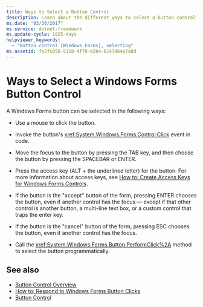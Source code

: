 ```yaml
---
title: Ways to Select a Button Control
description: Learn about the different ways to select a button control such as a mouse click, moving the focus, using the access key and other options.
ms.date: "03/30/2017"
ms.service: dotnet-framework
ms.update-cycle: 1825-days
helpviewer_keywords:
  - "Button control [Windows Forms], selecting"
ms.assetid: fe2fc058-5118-4f70-b264-6147d64a7a8d
---
```

# Ways to Select a Windows Forms Button Control

A Windows Forms button can be selected in the following ways:

- Use a mouse to click the button.

- Invoke the button's <xref:System.Windows.Forms.Control.Click> event in code.

- Move the focus to the button by pressing the TAB key, and then choose the button by pressing the SPACEBAR or ENTER.

- Press the access key (ALT + the underlined letter) for the button. For more information about access keys, see [How to: Create Access Keys for Windows Forms Controls](how-to-create-access-keys.md).

- If the button is the "accept" button of the form, pressing ENTER chooses the button, even if another control has the focus — except if that other control is another button, a multi-line text box, or a custom control that traps the enter key.

- If the button is the "cancel" button of the form, pressing ESC chooses the button, even if another control has the focus.

- Call the <xref:System.Windows.Forms.Button.PerformClick%2A> method to select the button programmatically.

## See also

- [Button Control Overview](button-control-overview-windows-forms.md)
- [How to: Respond to Windows Forms Button Clicks](how-to-respond-to-windows-forms-button-clicks.md)
- [Button Control](button-control-windows-forms.md)
